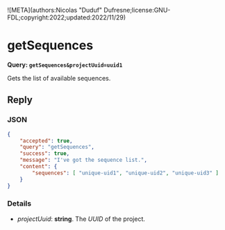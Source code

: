 ![META](authors:Nicolas "Duduf" Dufresne;license:GNU-FDL;copyright:2022;updated:2022/11/29)

# getSequences

**Query: `getSequences&projectUuid=uuid1`**

Gets the list of available sequences.

## Reply

### JSON

```json
{
    "accepted": true,
    "query": "getSequences",
    "success": true,
    "message": "I've got the sequence list.",
    "content": {
        "sequences": [ "unique-uid1", "unique-uid2", "unique-uid3" ]
    }
}
```

### Details

- *projectUuid*: **string**. The *UUID* of the project.
